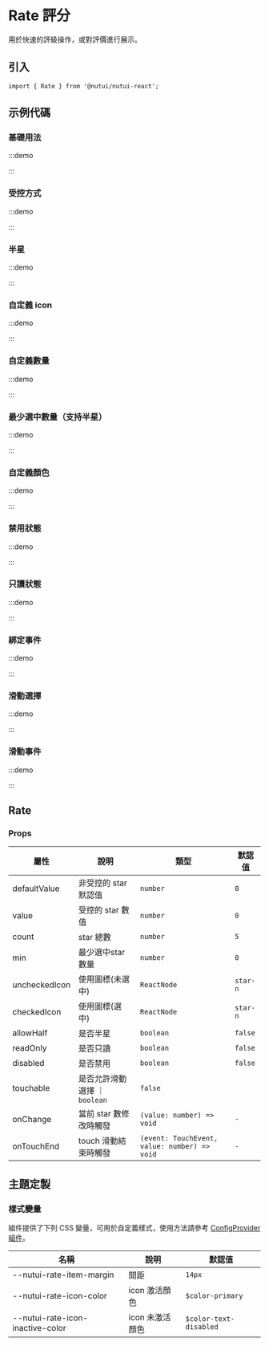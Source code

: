 # Rate 評分



用於快速的評級操作，或對評價進行展示。

## 引入

```tsx
import { Rate } from '@nutui/nutui-react';
```

## 示例代碼

### 基礎用法

:::demo

<CodeBlock src='h5/demo1.tsx'></CodeBlock>

:::

### 受控方式

:::demo

<CodeBlock src='h5/demo2.tsx'></CodeBlock>

:::

### 半星

:::demo

<CodeBlock src='h5/demo3.tsx'></CodeBlock>

:::

### 自定義 icon

:::demo

<CodeBlock src='h5/demo4.tsx'></CodeBlock>

:::

### 自定義數量

:::demo

<CodeBlock src='h5/demo5.tsx'></CodeBlock>

:::

### 最少選中數量（支持半星）

:::demo

<CodeBlock src='h5/demo6.tsx'></CodeBlock>

:::

### 自定義顏色

:::demo

<CodeBlock src='h5/demo7.tsx'></CodeBlock>

:::

### 禁用狀態

:::demo

<CodeBlock src='h5/demo8.tsx'></CodeBlock>

:::

### 只讀狀態

:::demo

<CodeBlock src='h5/demo9.tsx'></CodeBlock>

:::

### 綁定事件

:::demo

<CodeBlock src='h5/demo10.tsx'></CodeBlock>

:::

### 滑動選擇

:::demo

<CodeBlock src='h5/demo11.tsx'></CodeBlock>

:::

### 滑動事件

:::demo

<CodeBlock src='h5/demo12.tsx'></CodeBlock>

:::

## Rate

### Props

| 屬性 | 說明 | 類型 | 默認值 |
| --- | --- | --- | --- |
| defaultValue | 非受控的 star 默認值 | `number` | `0` |
| value | 受控的 star 數值 | `number` | `0` |
| count | star 總數 | `number` | `5` |
| min | 最少選中star數量 | `number` | `0` |
| uncheckedIcon | 使用圖標(未選中) | `ReactNode` | `star-n` |
| checkedIcon | 使用圖標(選中) | `ReactNode` | `star-n` |
| allowHalf | 是否半星 | `boolean` | `false` |
| readOnly | 是否只讀 | `boolean` | `false` |
| disabled | 是否禁用 | `boolean` | `false` |
| touchable | 是否允許滑動選擇 ｜ `boolean` | `false` |
| onChange | 當前 star 數修改時觸發 | `(value: number) => void` | `-` |
| onTouchEnd | touch 滑動結束時觸發 | `(event: TouchEvent, value: number) => void` | `-` |

## 主題定製

### 樣式變量

組件提供了下列 CSS 變量，可用於自定義樣式，使用方法請參考 [ConfigProvider 組件](#/zh-CN/component/configprovider)。

| 名稱 | 說明 | 默認值 |
| --- | --- | --- |
| \--nutui-rate-item-margin | 間距 | `14px` |
| \--nutui-rate-icon-color | icon 激活顏色 | `$color-primary` |
| \--nutui-rate-icon-inactive-color | icon 未激活顏色 | `$color-text-disabled` |
